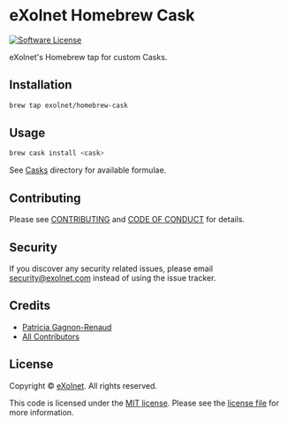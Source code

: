 # eXolnet Homebrew Cask

[![Software License](https://img.shields.io/badge/license-MIT-8469ad.svg?style=flat-square)](LICENSE)

eXolnet's Homebrew tap for custom Casks.

## Installation

```bash
brew tap exolnet/homebrew-cask
```

## Usage

```bash
brew cask install <cask>
```

See [Casks](Casks) directory for available formulae.

## Contributing

Please see [CONTRIBUTING](CONTRIBUTING.md) and [CODE OF CONDUCT](CODE_OF_CONDUCT.md) for details.

## Security

If you discover any security related issues, please email security@exolnet.com instead of using the issue tracker.

## Credits

- [Patricia Gagnon-Renaud](https://github.com/pgrenaud)
- [All Contributors](../../contributors)

## License

Copyright © [eXolnet](https://www.exolnet.com). All rights reserved.

This code is licensed under the [MIT license](http://choosealicense.com/licenses/mit/).
Please see the [license file](LICENSE) for more information.
